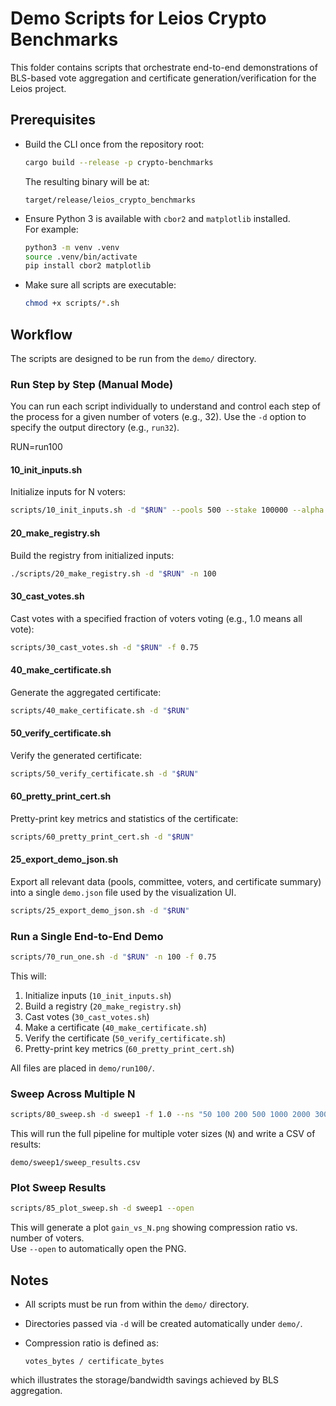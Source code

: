 

# Demo Scripts for Leios Crypto Benchmarks

This folder contains scripts that orchestrate end-to-end demonstrations of BLS-based vote aggregation and certificate generation/verification for the Leios project.

## Prerequisites

- Build the CLI once from the repository root:

  ```bash
  cargo build --release -p crypto-benchmarks
  ```

  The resulting binary will be at:
  ```
  target/release/leios_crypto_benchmarks
  ```

- Ensure Python 3 is available with `cbor2` and `matplotlib` installed.  
  For example:

  ```bash
  python3 -m venv .venv
  source .venv/bin/activate
  pip install cbor2 matplotlib
  ```

- Make sure all scripts are executable:

  ```bash
  chmod +x scripts/*.sh
  ```

## Workflow

The scripts are designed to be run from the `demo/` directory.

### Run Step by Step (Manual Mode)

You can run each script individually to understand and control each step of the process for a given number of voters (e.g., 32). Use the `-d` option to specify the output directory (e.g., `run32`).

RUN=run100 

#### 10_init_inputs.sh

Initialize inputs for N voters:

```bash
scripts/10_init_inputs.sh -d "$RUN" --pools 500 --stake 100000 --alpha 9 --beta 1
```

#### 20_make_registry.sh

Build the registry from initialized inputs:

```bash
./scripts/20_make_registry.sh -d "$RUN" -n 100
```

#### 30_cast_votes.sh

Cast votes with a specified fraction of voters voting (e.g., 1.0 means all vote):

```bash
scripts/30_cast_votes.sh -d "$RUN" -f 0.75
```

#### 40_make_certificate.sh

Generate the aggregated certificate:

```bash
scripts/40_make_certificate.sh -d "$RUN"
```

#### 50_verify_certificate.sh

Verify the generated certificate:

```bash
scripts/50_verify_certificate.sh -d "$RUN"
```

#### 60_pretty_print_cert.sh

Pretty-print key metrics and statistics of the certificate:

```bash
scripts/60_pretty_print_cert.sh -d "$RUN"
```

#### 25_export_demo_json.sh

Export all relevant data (pools, committee, voters, and certificate summary) into a single `demo.json` file used by the visualization UI.

```bash
scripts/25_export_demo_json.sh -d "$RUN"
```

### Run a Single End-to-End Demo

```bash
scripts/70_run_one.sh -d "$RUN" -n 100 -f 0.75
```

This will:

1. Initialize inputs (`10_init_inputs.sh`)
2. Build a registry (`20_make_registry.sh`)
3. Cast votes (`30_cast_votes.sh`)
4. Make a certificate (`40_make_certificate.sh`)
5. Verify the certificate (`50_verify_certificate.sh`)
6. Pretty-print key metrics (`60_pretty_print_cert.sh`)

All files are placed in `demo/run100/`.

### Sweep Across Multiple N

```bash
scripts/80_sweep.sh -d sweep1 -f 1.0 --ns "50 100 200 500 1000 2000 3000"
```

This will run the full pipeline for multiple voter sizes (`N`) and write a CSV of results:

```
demo/sweep1/sweep_results.csv
```

### Plot Sweep Results

```bash
scripts/85_plot_sweep.sh -d sweep1 --open
```

This will generate a plot `gain_vs_N.png` showing compression ratio vs. number of voters.  
Use `--open` to automatically open the PNG.

## Notes

- All scripts must be run from within the `demo/` directory.
- Directories passed via `-d` will be created automatically under `demo/`.
- Compression ratio is defined as:

  ```
  votes_bytes / certificate_bytes
  ```

which illustrates the storage/bandwidth savings achieved by BLS aggregation.